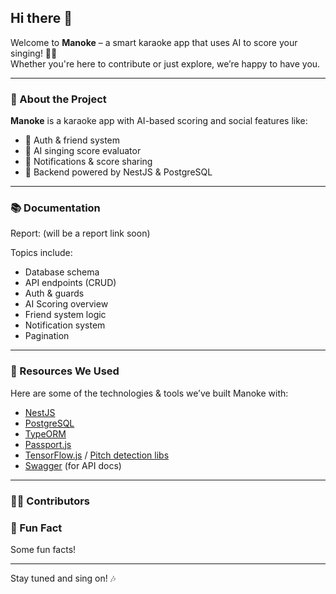## Hi there 👋

Welcome to **Manoke** – a smart karaoke app that uses AI to score your singing! 🎤✨  
Whether you're here to contribute or just explore, we’re happy to have you.

---

### 📌 About the Project

**Manoke** is a karaoke app with AI-based scoring and social features like:
- 🔐 Auth & friend system  
- 🤖 AI singing score evaluator  
- 🔔 Notifications & score sharing  
- 📄 Backend powered by NestJS & PostgreSQL

---

### 📚 Documentation

Report: (will be a report link soon)

Topics include:
- Database schema
- API endpoints (CRUD)
- Auth & guards
- AI Scoring overview
- Friend system logic
- Notification system
- Pagination

---

### 🧰 Resources We Used

Here are some of the technologies & tools we’ve built Manoke with:

- [NestJS](https://nestjs.com/)
- [PostgreSQL](https://www.postgresql.org/)
- [TypeORM](https://typeorm.io/)
- [Passport.js](http://www.passportjs.org/)
- [TensorFlow.js](https://www.tensorflow.org/js) / [Pitch detection libs](https://github.com/peterkhayes/pitchfinder)
- [Swagger](https://swagger.io/) (for API docs)

---

### 🙋‍♀️ Contributors



### 🍿 Fun Fact

Some fun facts!

---

Stay tuned and sing on! 🎶
